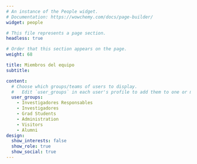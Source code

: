 ```yaml
---
# An instance of the People widget.
# Documentation: https://wowchemy.com/docs/page-builder/
widget: people

# This file represents a page section.
headless: true

# Order that this section appears on the page.
weight: 68

title: Miembros del equipo
subtitle:

content:
  # Choose which groups/teams of users to display.
  #   Edit `user_groups` in each user's profile to add them to one or more of these groups.
  user_groups:
    - Investigadores Responsables
    - Investigadores
    - Grad Students
    - Administration
    - Visitors
    - Alumni
design:
  show_interests: false
  show_role: true
  show_social: true
---
```

